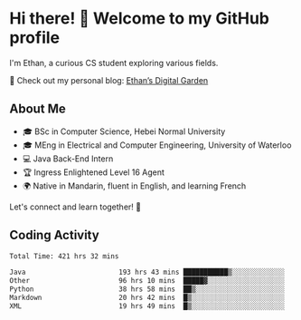 # Hi there! 👋 Welcome to my GitHub profile  

I'm Ethan, a curious CS student exploring various fields.  

📌 Check out my personal blog: [Ethan’s Digital Garden](https://fortii2.github.io/)  

## About Me  
- 🎓 BSc in Computer Science, Hebei Normal University
- 🎓 MEng in Electrical and Computer Engineering, University of Waterloo
- 💻 Java Back-End Intern
- 🏆 Ingress Enlightened Level 16 Agent  
- 🌍 Native in Mandarin, fluent in English, and learning French  

Let's connect and learn together! 🚀  

## Coding Activity
<!--START_SECTION:waka-->

```txt
Total Time: 421 hrs 32 mins

Java                       193 hrs 43 mins ███████████▒░░░░░░░░░░░░░   45.96 %
Other                      96 hrs 10 mins  █████▓░░░░░░░░░░░░░░░░░░░   22.82 %
Python                     38 hrs 58 mins  ██▒░░░░░░░░░░░░░░░░░░░░░░   09.25 %
Markdown                   20 hrs 42 mins  █▒░░░░░░░░░░░░░░░░░░░░░░░   04.91 %
XML                        19 hrs 49 mins  █▒░░░░░░░░░░░░░░░░░░░░░░░   04.70 %
```

<!--END_SECTION:waka-->
